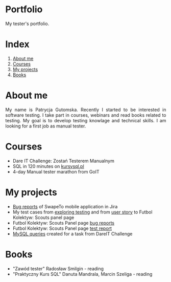 # Portfolio
My tester's portfolio.

# Index
1. [About me](#about-me)
2. [Courses](#courses)
3. [My projects](#my-projects)
4. [Books](#books)

# About me

<p align="justify">
My name is Patrycja Gutomska. Recently I started to be interested in software testing. I take part in courses, webinars and read books related to testing. My goal is to develop testing knowlage and technical skills. I am looking for a first job as manual tester.
</p>

# Courses

* Dare IT Challenge: Zostań Testerem Manualnym 
* SQL in 120 minutes on [kursysql.pl](https://www.kursysql.pl/szkolenie-sql-w-120-minut/)
* 4-day Manual tester marathon from GoIT

# My projects

* [Bug reports](https://github.com/pgutomska/Portfolio/blob/main/MyProjects/BugReportsOfSwipeTo.md) of SwapeTo mobile application in Jira
* My test cases from [exploring testing](https://docs.google.com/document/d/1YRDIOQvrbB-8L77hRTqiGg1yvgKjiYIGKWvk3LYt234/edit) and from [user story](https://docs.google.com/document/d/1Nugy81i-qjqrOQDaUlxDpq8gY8DRlNZDSZEQa8Yp7YA/edit) to Futbol Kolektyw: Scouts panel page
* Futbol Kolektyw: Scouts Panel page [bug reports](https://docs.google.com/document/d/1EmkNx5qp1kCTks8WTv7mbIuncSpynDsv53T68aa-5_I/edit)
* Futbol Kolektyw: Scouts Panel page [test report](https://docs.google.com/document/d/19ihWjwXELDIiIsyVEEKJ_eT4FaK2ZSFzIaj33SLo9h0/edit#heading=h.mjmbsq3woa0n) 
* [MySQL queries](https://github.com/pgutomska/Portfolio/blob/main/MyProjects/MySQL.md) created for a task from DareIT Challenge

# Books

* "Zawód tester" Radosław Smilgin - reading
* "Praktyczny Kurs SQL" Danuta Mandrala, Marcin Szeliga - reading

